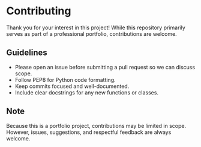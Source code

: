 # Contributing

Thank you for your interest in this project! While this repository primarily
serves as part of a professional portfolio, contributions are welcome.

## Guidelines
- Please open an issue before submitting a pull request so we can discuss scope.
- Follow PEP8 for Python code formatting.
- Keep commits focused and well-documented.
- Include clear docstrings for any new functions or classes.

## Note
Because this is a portfolio project, contributions may be limited in scope.
However, issues, suggestions, and respectful feedback are always welcome.
